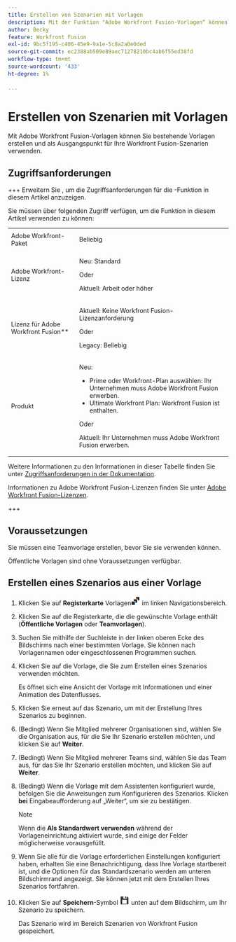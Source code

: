 ```yaml
---
title: Erstellen von Szenarien mit Vorlagen
description: Mit der Funktion "Adobe Workfront Fusion-Vorlagen“ können Sie bestehende Vorlagen erstellen und als Ausgangspunkt für Ihre Workfront Fusion-Szenarien verwenden.
author: Becky
feature: Workfront Fusion
exl-id: 9bc5f195-c406-45e9-9a1e-5c8a2a0e0ded
source-git-commit: ec2388ab509e89aec71278210bc4ab6f55ed38fd
workflow-type: tm+mt
source-wordcount: '433'
ht-degree: 1%

---
```


# Erstellen von Szenarien mit Vorlagen

Mit Adobe Workfront Fusion-Vorlagen können Sie bestehende Vorlagen erstellen und als Ausgangspunkt für Ihre Workfront Fusion-Szenarien verwenden.

## Zugriffsanforderungen

+++ Erweitern Sie , um die Zugriffsanforderungen für die -Funktion in diesem Artikel anzuzeigen.

Sie müssen über folgenden Zugriff verfügen, um die Funktion in diesem Artikel verwenden zu können:

<table style="table-layout:auto">
 <col> 
 <col> 
 <tbody> 
  <tr> 
   <td role="rowheader">Adobe Workfront-Paket 
   <td> <p>Beliebig</p> </td> 
  </tr> 
  <tr data-mc-conditions=""> 
   <td role="rowheader">Adobe Workfront-Lizenz</td> 
   <td> <p>Neu: Standard</p><p>Oder</p><p>Aktuell: Arbeit oder höher</p> </td> 
  </tr> 
  <tr> 
   <td role="rowheader">Lizenz für Adobe Workfront Fusion**</td> 
   <td>
   <p>Aktuell: Keine Workfront Fusion-Lizenzanforderung</p>
   <p>Oder</p>
   <p>Legacy: Beliebig </p>
   </td> 
  </tr> 
  <tr> 
   <td role="rowheader">Produkt</td> 
   <td>
   <p>Neu:</p> <ul><li>Prime oder Workfront-Plan auswählen: Ihr Unternehmen muss Adobe Workfront Fusion erwerben.</li><li>Ultimate Workfront Plan: Workfront Fusion ist enthalten.</li></ul>
   <p>Oder</p>
   <p>Aktuell: Ihr Unternehmen muss Adobe Workfront Fusion erwerben.</p>
   </td> 
  </tr>
 </tbody> 
</table>

Weitere Informationen zu den Informationen in dieser Tabelle finden Sie unter [Zugriffsanforderungen in der Dokumentation](/help/workfront-fusion/references/licenses-and-roles/access-level-requirements-in-documentation.md).

Informationen zu Adobe Workfront Fusion-Lizenzen finden Sie unter [Adobe Workfront Fusion-Lizenzen](/help/workfront-fusion/set-up-and-manage-workfront-fusion/licensing-operations-overview/license-automation-vs-integration.md).

+++

## Voraussetzungen

Sie müssen eine Teamvorlage erstellen, bevor Sie sie verwenden können.

Öffentliche Vorlagen sind ohne Voraussetzungen verfügbar.

## Erstellen eines Szenarios aus einer Vorlage

1. Klicken Sie auf **Registerkarte** Vorlagen![&#x200B; (Vorlagensymbol](assets/templates-icon.png) im linken Navigationsbereich.
1. Klicken Sie auf die Registerkarte, die die gewünschte Vorlage enthält (**Öffentliche Vorlagen** oder **Teamvorlagen**).
1. Suchen Sie mithilfe der Suchleiste in der linken oberen Ecke des Bildschirms nach einer bestimmten Vorlage. Sie können nach Vorlagennamen oder eingeschlossenen Programmen suchen.
1. Klicken Sie auf die Vorlage, die Sie zum Erstellen eines Szenarios verwenden möchten.

   Es öffnet sich eine Ansicht der Vorlage mit Informationen und einer Animation des Datenflusses.

1. Klicken Sie erneut auf das Szenario, um mit der Erstellung Ihres Szenarios zu beginnen.
1. (Bedingt) Wenn Sie Mitglied mehrerer Organisationen sind, wählen Sie die Organisation aus, für die Sie Ihr Szenario erstellen möchten, und klicken Sie auf **Weiter**.
1. (Bedingt) Wenn Sie Mitglied mehrerer Teams sind, wählen Sie das Team aus, für das Sie Ihr Szenario erstellen möchten, und klicken Sie auf **Weiter**.
1. (Bedingt) Wenn die Vorlage mit dem Assistenten konfiguriert wurde, befolgen Sie die Anweisungen zum Konfigurieren des Szenarios. Klicken **bei** Eingabeaufforderung auf „Weiter“, um sie zu bestätigen.

   >[!NOTE]
   >
   >Wenn die **Als Standardwert verwenden** während der Vorlageneinrichtung aktiviert wurde, sind einige der Felder möglicherweise vorausgefüllt.

1. Wenn Sie alle für die Vorlage erforderlichen Einstellungen konfiguriert haben, erhalten Sie eine Benachrichtigung, dass Ihre Vorlage startbereit ist, und die Optionen für das Standardszenario werden am unteren Bildschirmrand angezeigt. Sie können jetzt mit dem Erstellen Ihres Szenarios fortfahren.

1. Klicken Sie auf **Speichern**-Symbol ![Speichern](assets/save-icon.png) unten auf dem Bildschirm, um Ihr Szenario zu speichern.

   Das Szenario wird im Bereich Szenarien von Workfront Fusion gespeichert.

